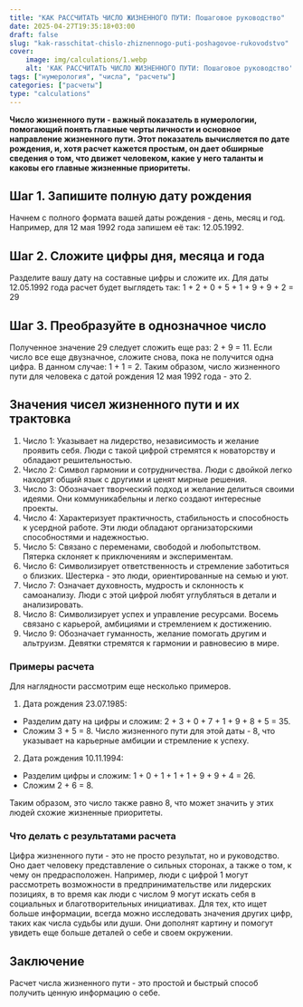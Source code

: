 ```yaml
---
title: "КАК РАССЧИТАТЬ ЧИСЛО ЖИЗНЕННОГО ПУТИ: Пошаговое руководство"
date: 2025-04-27T19:35:18+03:00
draft: false
slug: "kak-rasschitat-chislo-zhiznennogo-puti-poshagovoe-rukovodstvo"
cover:
    image: img/calculations/1.webp
    alt: 'КАК РАССЧИТАТЬ ЧИСЛО ЖИЗНЕННОГО ПУТИ: Пошаговое руководство'
tags: ["нумерология", "числа", "расчеты"]
categories: ["расчеты"]
type: "calculations"
---
```


**Число жизненного пути - важный показатель в нумерологии, помогающий понять главные черты личности и основное направление жизненного пути. Этот показатель вычисляется по дате рождения, и, хотя расчет кажется простым, он дает обширные сведения о том, что движет человеком, какие у него таланты и каковы его главные жизненные приоритеты.**

## Шаг 1. Запишите полную дату рождения

Начнем с полного формата вашей даты рождения - день, месяц и год. Например, для 12 мая 1992 года запишем её так: 12.05.1992.

## Шаг 2. Сложите цифры дня, месяца и года

Разделите вашу дату на составные цифры и сложите их. Для даты 12.05.1992 года расчет будет выглядеть так: 1 + 2 + 0 + 5 + 1 + 9 + 9 + 2 = 29

## Шаг 3. Преобразуйте в однозначное число

Полученное значение 29 следует сложить еще раз: 2 + 9 = 11. Если число все еще двузначное, сложите снова, пока не получится одна цифра. В данном случае: 1 + 1 = 2. Таким образом, число жизненного пути для человека с датой рождения 12 мая 1992 года - это 2.

## Значения чисел жизненного пути и их трактовка

1.	Число 1: Указывает на лидерство, независимость и желание проявить себя. Люди с такой цифрой стремятся к новаторству и обладают решительностью.
2.	Число 2: Символ гармонии и сотрудничества. Люди с двойкой легко находят общий язык с другими и ценят мирные решения.
3.	Число 3: Обозначает творческий подход и желание делиться своими идеями. Они коммуникабельны и легко создают интересные проекты.
4.	Число 4: Характеризует практичность, стабильность и способность к усердной работе. Эти люди обладают организаторскими способностями и надежностью.
5.	Число 5: Связано с переменами, свободой и любопытством. Пятерка склоняет к приключениям и экспериментам.
6.	Число 6: Символизирует ответственность и стремление заботиться о близких. Шестерка - это люди, ориентированные на семью и уют.
7.	Число 7: Означает духовность, мудрость и склонность к самоанализу. Люди с этой цифрой любят углубляться в детали и анализировать.
8.	Число 8: Символизирует успех и управление ресурсами. Восемь связано с карьерой, амбициями и стремлением к достижению.
9.	Число 9: Обозначает гуманность, желание помогать другим и альтруизм. Девятки стремятся к гармонии и равновесию в мире.

### Примеры расчета

Для наглядности рассмотрим еще несколько примеров.

1.	Дата рождения 23.07.1985:
* 	Разделим дату на цифры и сложим: 2 + 3 + 0 + 7 + 1 + 9 + 8 + 5 = 35.
* 	Сложим 3 + 5 = 8.
Число жизненного пути для этой даты - 8, что указывает на карьерные амбиции и стремление к успеху.

2.	Дата рождения 10.11.1994:
* 	Разделим цифры и сложим: 1 + 0 + 1 + 1 + 1 + 9 + 9 + 4 = 26.
* 	Сложим 2 + 6 = 8.

Таким образом, это число также равно 8, что может значить у этих людей схожие жизненные приоритеты.

### Что делать с результатами расчета

Цифра жизненного пути - это не просто результат, но и руководство. Оно дает человеку представление о сильных сторонах, а также о том, к чему он предрасположен. Например, люди с цифрой 1 могут рассмотреть возможности в предпринимательстве или лидерских позициях, в то время как люди с числом 9 могут искать себя в социальных и благотворительных инициативах.
Для тех, кто ищет больше информации, всегда можно исследовать значения других цифр, таких как числа судьбы или души. Они дополнят картину и помогут увидеть еще больше деталей о себе и своем окружении.

## Заключение

Расчет числа жизненного пути - это простой и быстрый способ получить ценную информацию о себе.

